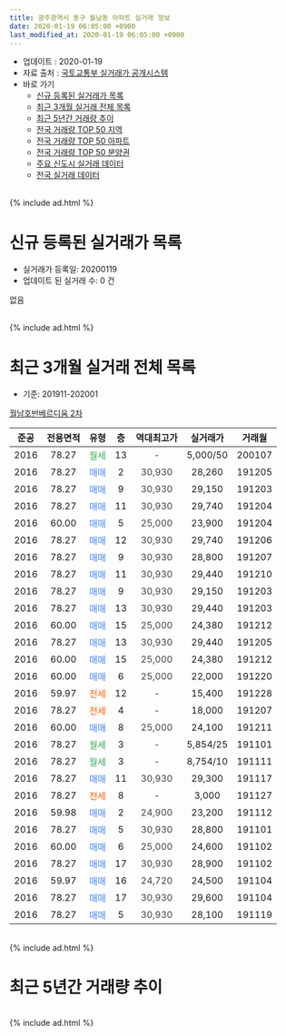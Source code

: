 ```yaml
---
title: 광주광역시 동구 월남동 아파트 실거래 정보
date: 2020-01-19 06:05:00 +0900
last_modified_at: 2020-01-19 06:05:00 +0900
---
```


* 업데이트 : 2020-01-19
* 자료 출처 : [국토교통부 실거래가 공개시스템](http://rt.molit.go.kr)
* 바로 가기
    * [신규 등록된 실거래가 목록](#신규-등록된-실거래가-목록)
    * [최근 3개월 실거래 전체 목록](#최근-3개월-실거래-전체-목록)
    * [최근 5년간 거래량 추이](#최근-5년간-거래량-추이)
    * [전국 거래량 TOP 50 지역](https://apt-info.github.io/apt-trade-info/최근-3개월-전국에서-가장-거래가-많이-발생한-지역)
    * [전국 거래량 TOP 50 아파트](https://apt-info.github.io/apt-trade-info/최근-3개월-전국에서-가장-거래가-많이-발생한-아파트)
    * [전국 거래량 TOP 50 분양권](https://apt-info.github.io/apt-trade-info/최근-3개월-전국에서-가장-거래가-많이-발생한-분양권)
    * [주요 신도시 실거래 데이터](https://apt-info.github.io/apt-trade-info/주요-신도시)
    * [전국 실거래 데이터](https://apt-info.github.io/apt-trade-info/전국)
<br>
{% include ad.html %}
<br>

# 신규 등록된 실거래가 목록
* 실거래가 등록일: 20200119
* 업데이트 된 실거래 수: 0 건

없음

<br>
{% include ad.html %}
<br>

# 최근 3개월 실거래 전체 목록
* 기준: 201911-202001


[월남호반베르디움 2차](https://search.naver.com/search.naver?query=%EA%B4%91%EC%A3%BC%EA%B4%91%EC%97%AD%EC%8B%9C+%EB%8F%99%EA%B5%AC+%EC%9B%94%EB%82%A8%EB%8F%99+%EC%9B%94%EB%82%A8%ED%98%B8%EB%B0%98%EB%B2%A0%EB%A5%B4%EB%94%94%EC%9B%80+2%EC%B0%A8)

|준공|전용면적|유형|층|역대최고가|실거래가|거래월|
|:---:|:---:|:---:|:---:|:---:|:---:|:---:|
|2016|78.27|<span style="color:#34a853">월세</span>|13|<span style="color:#444444">-</span>|5,000/50|200107|
|2016|78.27|<span style="color:#4285f3">매매</span>|2|<span style="color:#444444">30,930</span>|28,260|191205|
|2016|78.27|<span style="color:#4285f3">매매</span>|9|<span style="color:#444444">30,930</span>|29,150|191203|
|2016|78.27|<span style="color:#4285f3">매매</span>|11|<span style="color:#444444">30,930</span>|29,740|191204|
|2016|60.00|<span style="color:#4285f3">매매</span>|5|<span style="color:#444444">25,000</span>|23,900|191204|
|2016|78.27|<span style="color:#4285f3">매매</span>|12|<span style="color:#444444">30,930</span>|29,740|191206|
|2016|78.27|<span style="color:#4285f3">매매</span>|9|<span style="color:#444444">30,930</span>|28,800|191207|
|2016|78.27|<span style="color:#4285f3">매매</span>|11|<span style="color:#444444">30,930</span>|29,440|191210|
|2016|78.27|<span style="color:#4285f3">매매</span>|9|<span style="color:#444444">30,930</span>|29,150|191203|
|2016|78.27|<span style="color:#4285f3">매매</span>|13|<span style="color:#444444">30,930</span>|29,440|191203|
|2016|60.00|<span style="color:#4285f3">매매</span>|15|<span style="color:#444444">25,000</span>|24,380|191212|
|2016|78.27|<span style="color:#4285f3">매매</span>|13|<span style="color:#444444">30,930</span>|29,440|191205|
|2016|60.00|<span style="color:#4285f3">매매</span>|15|<span style="color:#444444">25,000</span>|24,380|191212|
|2016|60.00|<span style="color:#4285f3">매매</span>|6|<span style="color:#444444">25,000</span>|22,000|191220|
|2016|59.97|<span style="color:#ff5a00">전세</span>|12|<span style="color:#444444">-</span>|15,400|191228|
|2016|78.27|<span style="color:#ff5a00">전세</span>|4|<span style="color:#444444">-</span>|18,000|191207|
|2016|60.00|<span style="color:#4285f3">매매</span>|8|<span style="color:#444444">25,000</span>|24,100|191211|
|2016|78.27|<span style="color:#34a853">월세</span>|3|<span style="color:#444444">-</span>|5,854/25|191101|
|2016|78.27|<span style="color:#34a853">월세</span>|3|<span style="color:#444444">-</span>|8,754/10|191111|
|2016|78.27|<span style="color:#4285f3">매매</span>|11|<span style="color:#444444">30,930</span>|29,300|191117|
|2016|78.27|<span style="color:#ff5a00">전세</span>|8|<span style="color:#444444">-</span>|3,000|191127|
|2016|59.98|<span style="color:#4285f3">매매</span>|2|<span style="color:#444444">24,900</span>|23,200|191112|
|2016|78.27|<span style="color:#4285f3">매매</span>|5|<span style="color:#444444">30,930</span>|28,800|191101|
|2016|60.00|<span style="color:#4285f3">매매</span>|6|<span style="color:#444444">25,000</span>|24,600|191102|
|2016|78.27|<span style="color:#4285f3">매매</span>|17|<span style="color:#444444">30,930</span>|28,900|191102|
|2016|59.97|<span style="color:#4285f3">매매</span>|16|<span style="color:#444444">24,720</span>|24,500|191104|
|2016|78.27|<span style="color:#4285f3">매매</span>|17|<span style="color:#444444">30,930</span>|29,600|191104|
|2016|78.27|<span style="color:#4285f3">매매</span>|5|<span style="color:#444444">30,930</span>|28,100|191119|


<br>
{% include ad.html %}
<br>

# 최근 5년간 거래량 추이


<div style="width:100%;">
    <canvas id="deal_progress" height="200"></canvas>
</div>

<script>
new Chart(document.getElementById("deal_progress"), {
    type: 'line',
    data: {
        labels: ['201501','201502','201503','201504','201505','201506','201507','201508','201509','201510','201511','201512','201601','201602','201603','201604','201605','201606','201607','201608','201609','201610','201611','201612','201701','201702','201703','201704','201705','201706','201707','201708','201709','201710','201711','201712','201801','201802','201803','201804','201805','201806','201807','201808','201809','201810','201811','201812','201901','201902','201903','201904','201905','201906','201907','201908','201909','201910','201911','201912','202001'],
        datasets: [{
            label: '매매',
            pointRadius: 1,
            data: [0, 0, 0, 0, 0, 0, 0, 0, 0, 0, 0, 0, 0, 0, 0, 0, 0, 0, 1, 2, 1, 0, 0, 0, 0, 0, 1, 0, 3, 1, 2, 3, 5, 2, 2, 2, 7, 2, 4, 9, 3, 9, 9, 14, 14, 15, 5, 6, 1, 4, 8, 1, 3, 2, 5, 15, 10, 5, 8, 14, 0],
            borderColor: "rgba(255, 201, 14, 1)",
            backgroundColor: "rgba(255, 201, 14, 0.5)",
            fill: false,
            lineTension: 0
        },{
            label: '전월세',
            pointRadius: 1,
            data: [0, 0, 5, 4, 1, 0, 1, 0, 0, 0, 0, 1, 0, 0, 4, 21, 26, 27, 25, 19, 6, 6, 1, 2, 1, 0, 109, 5, 2, 2, 4, 4, 3, 2, 2, 3, 2, 2, 6, 13, 10, 11, 12, 6, 3, 4, 3, 1, 3, 3, 8, 9, 1, 6, 6, 7, 5, 3, 3, 2, 1],
            borderColor: "rgba(0, 141, 185, 1)",
            backgroundColor: "rgba(0, 141, 185, 0.5)",
            fill: false,
            lineTension: 0
        }
        ]
    },
    options: {
        responsive: true,
        title: {
            display: false
        },
        tooltips: {
            mode: 'index',
            intersect: false
        },
        hover: {
            mode: 'nearest',
            intersect: true
        },
        scales: {
            xAxes: [{
                display: true,
                scaleLabel: {
                    display: true,
                    labelString: '년/월'
                }
            }],
            yAxes: [{
                display: true,
                ticks: {
                    suggestedMin: 0,
                },
                scaleLabel: {
                    display: true,
                    labelString: '실거래 수'
                }
            }]
        }
    }
});

</script>


<br>
{% include ad.html %}
<br>


